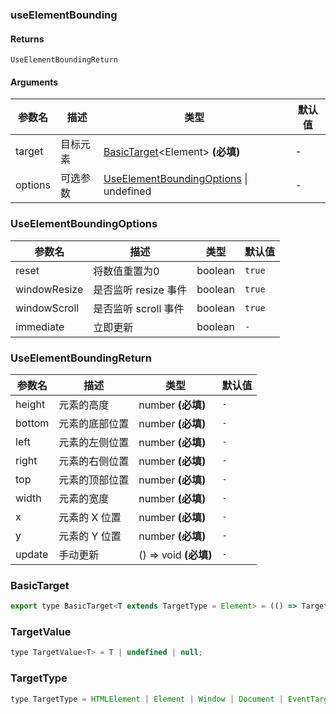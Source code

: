 ### useElementBounding

#### Returns
`UseElementBoundingReturn`

#### Arguments
|参数名|描述|类型|默认值|
|---|---|---|---|
|target|目标元素|[BasicTarget](#BasicTarget)&lt;Element&gt;  **(必填)**|-|
|options|可选参数|[UseElementBoundingOptions](#UseElementBoundingOptions) \| undefined |-|

### UseElementBoundingOptions

|参数名|描述|类型|默认值|
|---|---|---|---|
|reset|将数值重置为0|boolean |`true`|
|windowResize|是否监听 resize 事件|boolean |`true`|
|windowScroll|是否监听 scroll 事件|boolean |`true`|
|immediate|立即更新|boolean |`-`|

### UseElementBoundingReturn

|参数名|描述|类型|默认值|
|---|---|---|---|
|height|元素的高度|number  **(必填)**|`-`|
|bottom|元素的底部位置|number  **(必填)**|`-`|
|left|元素的左侧位置|number  **(必填)**|`-`|
|right|元素的右侧位置|number  **(必填)**|`-`|
|top|元素的顶部位置|number  **(必填)**|`-`|
|width|元素的宽度|number  **(必填)**|`-`|
|x|元素的 X 位置|number  **(必填)**|`-`|
|y|元素的 Y 位置|number  **(必填)**|`-`|
|update|手动更新|() => void  **(必填)**|`-`|

### BasicTarget

```js
export type BasicTarget<T extends TargetType = Element> = (() => TargetValue<T>) | TargetValue<T> | MutableRefObject<TargetValue<T>>;
```

### TargetValue

```js
type TargetValue<T> = T | undefined | null;
```

### TargetType

```js
type TargetType = HTMLElement | Element | Window | Document | EventTarget;
```